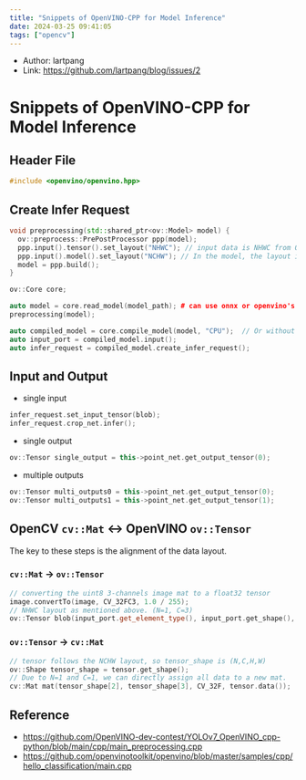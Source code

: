 ```yaml
---
title: "Snippets of OpenVINO-CPP for Model Inference"
date: 2024-03-25 09:41:05
tags: ["opencv"]
---
```


<!--more-->

- Author: lartpang
- Link: https://github.com/lartpang/blog/issues/2

# Snippets of OpenVINO-CPP for Model Inference

## Header File

```cpp
#include <openvino/openvino.hpp>
```

## Create Infer Request

```cpp
void preprocessing(std::shared_ptr<ov::Model> model) {
  ov::preprocess::PrePostProcessor ppp(model);
  ppp.input().tensor().set_layout("NHWC"); // input data is NHWC from OpenCV Mat
  ppp.input().model().set_layout("NCHW"); // In the model, the layout is NCHW
  model = ppp.build();
}

ov::Core core;

auto model = core.read_model(model_path); # can use onnx or openvino's xml file
preprocessing(model);

auto compiled_model = core.compile_model(model, "CPU");  // Or without `"CPU"`
auto input_port = compiled_model.input();
auto infer_request = compiled_model.create_infer_request();
```

## Input and Output

- single input

```cpp
infer_request.set_input_tensor(blob);
infer_request.crop_net.infer();
```

- single output

```cpp
ov::Tensor single_output = this->point_net.get_output_tensor(0);
```

- multiple outputs

```cpp
ov::Tensor multi_outputs0 = this->point_net.get_output_tensor(0);
ov::Tensor multi_outputs1 = this->point_net.get_output_tensor(1);
```

## OpenCV `cv::Mat` <-> OpenVINO `ov::Tensor`

The key to these steps is the alignment of the data layout.

### `cv::Mat` -> `ov::Tensor`

```cpp
// converting the uint8 3-channels image mat to a float32 tensor
image.convertTo(image, CV_32FC3, 1.0 / 255);
// NHWC layout as mentioned above. (N=1, C=3)
ov::Tensor blob(input_port.get_element_type(), input_port.get_shape(), (float *)image.data);
```

### `ov::Tensor` -> `cv::Mat`

```cpp
// tensor follows the NCHW layout, so tensor_shape is (N,C,H,W)
ov::Shape tensor_shape = tensor.get_shape();
// Due to N=1 and C=1, we can directly assign all data to a new mat.
cv::Mat mat(tensor_shape[2], tensor_shape[3], CV_32F, tensor.data());
```

## Reference

- https://github.com/OpenVINO-dev-contest/YOLOv7_OpenVINO_cpp-python/blob/main/cpp/main_preprocessing.cpp
- https://github.com/openvinotoolkit/openvino/blob/master/samples/cpp/hello_classification/main.cpp